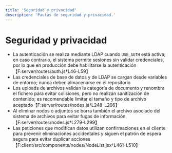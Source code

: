 ```yaml
---
title: 'Seguridad y privacidad'
description: 'Pautas de seguridad y privacidad.'
---
```


# Seguridad y privacidad

- La autenticación se realiza mediante LDAP cuando `USE_AUTH` está activa; en caso contrario, el sistema permite sesiones sin validar credenciales, por lo que en producción debe habilitarse la autenticación【F:server/routes/auth.js†L46-L59】
- Las credenciales de base de datos y de LDAP se cargan desde variables de entorno; nunca deben almacenarse en el repositorio
- Los uploads de archivos validan la categoría de documento y renombra el fichero para evitar colisiones, pero no realizan sanitización de contenido; es recomendable limitar el tamaño y tipo de archivo aceptado【F:server/routes/nodes.js†L248-L266】
- Al eliminar nodos o adjuntos se borra también el archivo asociado del sistema de archivos para evitar fugas de información【F:server/routes/nodes.js†L279-L299】
- Las peticiones que modifican datos utilizan confirmaciones en el cliente para prevenir eliminaciones accidentales y siguen el patrón de espera segura para evitar duplicar acciones【F:client/src/components/nodes/NodeList.jsx†L461-L510】
